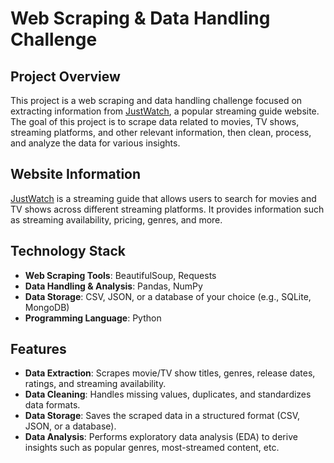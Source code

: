 
# Web Scraping & Data Handling Challenge

## Project Overview
This project is a web scraping and data handling challenge focused on extracting information from [JustWatch](https://www.justwatch.com), a popular streaming guide website. The goal of this project is to scrape data related to movies, TV shows, streaming platforms, and other relevant information, then clean, process, and analyze the data for various insights.

## Website Information
[JustWatch](https://www.justwatch.com) is a streaming guide that allows users to search for movies and TV shows across different streaming platforms. It provides information such as streaming availability, pricing, genres, and more.

## Technology Stack
- **Web Scraping Tools**: BeautifulSoup, Requests
- **Data Handling & Analysis**: Pandas, NumPy
- **Data Storage**: CSV, JSON, or a database of your choice (e.g., SQLite, MongoDB)
- **Programming Language**: Python

## Features
- **Data Extraction**: Scrapes movie/TV show titles, genres, release dates, ratings, and streaming availability.
- **Data Cleaning**: Handles missing values, duplicates, and standardizes data formats.
- **Data Storage**: Saves the scraped data in a structured format (CSV, JSON, or a database).
- **Data Analysis**: Performs exploratory data analysis (EDA) to derive insights such as popular genres, most-streamed content, etc.


